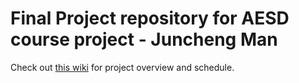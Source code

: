 # Final Project repository for AESD course project - Juncheng Man
Check out [this wiki](https://github.com/cu-ecen-aeld/final-project-spinoandraptos/wiki) for project overview and schedule.
